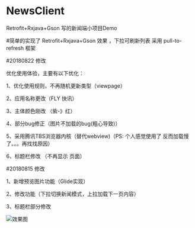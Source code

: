 # NewsClient
Retrofit+Rxjava+Gson 写的新闻端小项目Demo

#简单的实现了 Retrofit+Rxjava+Gson 效果 ，下拉可刷新列表 采用 pull-to-refresh 框架

#20180822 修改

优化使用体验，主要有以下优化：

1、优化使用规则，不再随机更新类型（viewpage）

2、应用名称更改（FLY 快讯）

3、主体颜色刚改 （紫-》红）

4、部分bug修正（图片不加载的bug(粗心导致)）

5、采用腾讯TBS浏览器内核（替代webview)（PS: 个人感觉使用了 反而加载慢了。。。再找找原因）

6、标题栏修改 （不再显示 页面）




#20180815 修改

1、新增预览图片功能（Glide实现）

2、修改功能（下拉切换新闻模式，上拉加载下一页内容） 

3、标题栏部分修改 

![效果图](https://github.com/mapeifan/NewsClient/blob/master/app/src/main/res/效果图.png)
